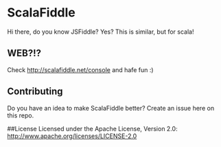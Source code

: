 # ScalaFiddle

Hi there, do you know JSFiddle? Yes?
This is similar, but for scala! 

## WEB?!?
Check http://scalafiddle.net/console and hafe fun :)

## Contributing
Do you have an idea to make ScalaFiddle better? Create an issue here on this repo.

##License
Licensed under the Apache License, Version 2.0: http://www.apache.org/licenses/LICENSE-2.0
